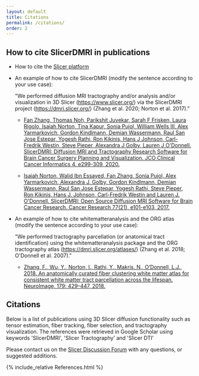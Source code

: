 ```yaml
---
layout: default
title: Citations 
permalink: /citations/
order: 2
---
```


How to cite SlicerDMRI in publications
--------------------------------------
* How to cite the [Slicer platform](https://slicer.readthedocs.io/en/latest/user_guide/about.html#how-to-cite)
* An example of how to cite SlicerDMRI (modify the sentence according to your use case):

    "We performed diffusion MRI tractography and/or analysis and/or visualization in 3D Slicer (https://www.slicer.org/) via the SlicerDMRI project (https://dmri.slicer.org/) (Zhang et al. 2020; Norton et al. 2017)."
    
    - [Fan Zhang, Thomas Noh, Parikshit Juvekar, Sarah F Frisken, Laura Rigolo, Isaiah Norton, Tina Kapur, Sonia Pujol, William Wells III, Alex Yarmarkovich, Gordon Kindlmann, Demian Wassermann, Raul San Jose Estepar, Yogesh Rathi, Ron Kikinis, Hans J Johnson, Carl-Fredrik Westin, Steve Pieper, Alexandra J Golby, Lauren J O'Donnell. SlicerDMRI: Diffusion MRI and Tractography Research Software for Brain Cancer Surgery Planning and Visualization. JCO Clinical Cancer Informatics 4, e299-309, 2020.](https://ascopubs.org/doi/full/10.1200/CCI.19.00141)
    
    - [Isaiah Norton, Walid Ibn Essayed, Fan Zhang, Sonia Pujol, Alex Yarmarkovich, Alexandra J. Golby, Gordon Kindlmann, Demian Wassermann, Raul San Jose Estepar, Yogesh Rathi, Steve Pieper, Ron Kikinis, Hans J. Johnson, Carl-Fredrik Westin and Lauren J. O'Donnell. SlicerDMRI: Open Source Diffusion MRI Software for Brain Cancer Research. Cancer Research 77(21), e101-e103, 2017.](https://aacrjournals.org/cancerres/article/77/21/e101/662618/)

* An example of how to cite whitematteranalysis and the ORG atlas (modify the sentence according to your use case):

    "We performed tractography parcellation (or anatomical tract identification) using the whitematteranalysis package and the ORG tractography atlas (https://dmri.slicer.org/atlases/) (Zhang et al. 2018; O'Donnell et al. 2007)."
    
    - [Zhang, F., Wu, Y., Norton, I., Rathi, Y., Makris, N., O’Donnell, L.J., 2018. An anatomically curated fiber clustering white matter atlas for consistent white matter tract parcellation across the lifespan. NeuroImage, 179: 429–447, 2018.](https://doi.org/10.1016/j.neuroimage.2018.06.027)
    
Citations
---------

Below is a list of publications using 3D Slicer diffusion functionality such as tensor estimation, fiber tracking, fiber selection, and tractography visualization. The references were retrieved in Google Scholar using keywords 'SlicerDMRI', 'Slicer Tractography' and 'Slicer DTI'

Please contact us on the [Slicer Discussion Forum](https://discourse.slicer.org/c/community/slicerdmri) with any questions, or suggested additions.

{% include_relative References.html %}
